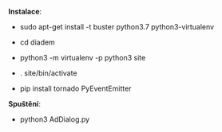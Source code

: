 **Instalace**:
- sudo apt-get install -t buster python3.7 python3-virtualenv

- cd diadem
- python3 -m virtualenv -p python3 site
- . site/bin/activate
- pip install tornado PyEventEmitter

**Spuštění**:
- python3 AdDialog.py
